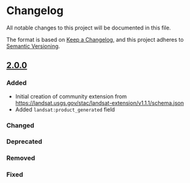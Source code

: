# Changelog

All notable changes to this project will be documented in this file.

The format is based on [Keep a Changelog](https://keepachangelog.com/en/1.0.0/),
and this project adheres to [Semantic Versioning](https://semver.org/spec/v2.0.0.html).

## [2.0.0]

### Added

- Initial creation of community extension from <https://landsat.usgs.gov/stac/landsat-extension/v1.1.1/schema.json>
- Added `landsat:product_generated` field

### Changed

### Deprecated

### Removed

### Fixed

<!-- [Unreleased]: <https://github.com/stac-extensions/landsat/compare/v1.0.0...HEAD> -->
[2.0.0]: <https://github.com/stac-extensions/landsat/tag/v2.0.0>

